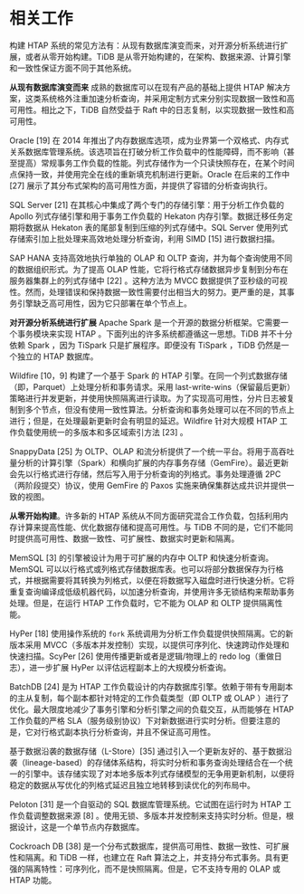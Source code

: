 # 相关工作

构建 HTAP 系统的常见方法有：从现有数据库演变而来，对开源分析系统进行扩展，或者从零开始构建。TiDB 是从零开始构建的，在架构、数据来源、计算引擎和一致性保证方面不同于其他系统。

**从现有数据库演变而来** 成熟的数据库可以在现有产品的基础上提供 HTAP 解决方案，这类系统格外注重加速分析查询，并采用定制方式来分别实现数据一致性和高可用性。相比之下，TiDB 自然受益于 Raft 中的日志复制，以实现数据一致性和高可用性。

Oracle [19] 在 2014 年推出了内存数据库选项，成为业界第一个双格式、内存式关系数据库管理系统。该选项旨在打破分析工作负载中的性能障碍，而不影响（甚至提高）常规事务工作负载的性能。列式存储作为一个只读快照存在，在某个时间点保持一致，并使用完全在线的重新填充机制进行更新。Oracle 在后来的工作中 [27] 展示了其分布式架构的高可用性方面，并提供了容错的分析查询执行。

SQL Server [21] 在其核心中集成了两个专门的存储引擎：用于分析工作负载的 Apollo 列式存储引擎和用于事务工作负载的 Hekaton 内存引擎。数据迁移任务定期将数据从 Hekaton 表的尾部复制到压缩的列式存储中。SQL Server 使用列式存储索引加上批处理来高效地处理分析查询，利用 SIMD [15] 进行数据扫描。

SAP HANA 支持高效地执行单独的 OLAP 和 OLTP 查询，并为每个查询使用不同的数据组织形式。为了提高 OLAP 性能，它将行格式存储数据异步复制到分布在服务器集群上的列式存储中 [22] 。这种方法为 MVCC 数据提供了亚秒级的可视性。然而，处理错误和保持数据一致性需要付出相当大的努力。更严重的是，其事务引擎缺乏高可用性，因为它只部署在单个节点上。

**对开源分析系统进行扩展** Apache Spark 是一个开源的数据分析框架。它需要一个事务模块来实现 HTAP 。下面列出的许多系统都遵循这一思想。TiDB 并不十分依赖 Spark ，因为 TiSpark 只是扩展程序。即便没有 TiSpark ，TiDB 仍然是一个独立的 HTAP 数据库。

Wildfire [10，9] 构建了一个基于 Spark 的 HTAP 引擎。在同一个列式数据存储（即，Parquet）上处理分析和事务请求。采用 last-write-wins（保留最后更新）策略进行并发更新，并使用快照隔离进行读取。为了实现高可用性，分片日志被复制到多个节点，但没有使用一致性算法。分析查询和事务处理可以在不同的节点上进行；但是，在处理最新更新时会有明显的延迟。Wildfire 针对大规模 HTAP 工作负载使用统一的多版本和多区域索引方法 [23] 。

SnappyData [25] 为 OLTP、OLAP 和流分析提供了一个统一平台。将用于高吞吐量分析的计算引擎（Spark）和横向扩展的内存事务存储（GemFire）。最近更新会先以行格式进行存储，然后写入用于分析查询的列格式。事务处理遵循 2PC（两阶段提交）协议，使用 GemFire 的 Paxos 实施来确保集群达成共识并提供一致的视图。

**从零开始构建**。许多新的 HTAP 系统从不同方面研究混合工作负载，包括利用内存计算来提高性能、优化数据存储和提高可用性。与 TiDB 不同的是，它们不能同时提供高可用性、数据一致性、可扩展性、数据实时更新和隔离。

MemSQL [3] 的引擎被设计为用于可扩展的内存中 OLTP 和快速分析查询。MemSQL 可以以行格式或列格式存储数据库表。也可以将部分数据保存为行格式，并根据需要将其转换为列格式，以便在将数据写入磁盘时进行快速分析。它将重复查询编译成低级机器代码，以加速分析查询，并使用许多无锁结构来帮助事务处理。但是，在运行 HTAP 工作负载时，它不能为 OLAP 和 OLTP 提供隔离性能。

HyPer [18] 使用操作系统的 `fork` 系统调用为分析工作负载提供快照隔离。它的新版本采用 MVCC（多版本并发控制）实现，以提供可序列化、快速跨动作处理和快速扫描。ScyPer [26] 使用传播更新或者是逻辑/物理上的 redo log（重做日志），进一步扩展 HyPer 以评估远程副本上的大规模分析查询。

BatchDB [24] 是为 HTAP 工作负载设计的内存数据库引擎。依赖于带有专用副本的主从复制，每个副本都针对特定的工作负载类型（即 OLTP 或 OLAP ）进行了优化。最大限度地减少了事务引擎和分析引擎之间的负载交互，从而能够在 HTAP 工作负载的严格 SLA（服务级别协议）下对新数据进行实时分析。但要注意的是，它对行格式副本执行分析查询，并且不保证高可用性。

基于数据沿袭的数据存储（L-Store）[35] 通过引入一个更新友好的、基于数据沿袭（lineage-based）的存储体系结构，将实时分析和事务查询处理结合在一个统一的引擎中。该存储实现了对本地多版本列式存储模型的无争用更新机制，以便将稳定的数据从写优化的列格式延迟且独立地转移到读优化的列布局中。

Peloton [31] 是一个自驱动的 SQL 数据库管理系统。它试图在运行时为 HTAP 工作负载调整数据来源 [8] 。使用无锁、多版本并发控制来支持实时分析。但是，根据设计，这是一个单节点内存数据库。

Cockroach DB [38] 是一个分布式数据库，提供高可用性、数据一致性、可扩展性和隔离。和 TiDB 一样，也建立在 Raft 算法之上，并支持分布式事务。具有更强的隔离特性：可序列化，而不是快照隔离。但是，它不支持专用的 OLAP 或 HTAP 功能。
